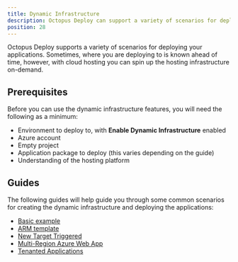 ```yaml
---
title: Dynamic Infrastructure
description: Octopus Deploy can support a variety of scenarios for deploying applications to dynamically provisioned infrastructure.
position: 28
---
```


Octopus Deploy supports a variety of scenarios for deploying your applications. Sometimes, where you are deploying to is known ahead of time, however, with cloud hosting you can spin up the hosting infrastructure on-demand.


## Prerequisites

Before you can use the dynamic infrastructure features, you will need the following as a minimum:

- Environment to deploy to, with **Enable Dynamic Infrastructure** enabled
- Azure account
- Empty project
- Application package to deploy (this varies depending on the guide)
- Understanding of the hosting platform

## Guides

The following guides will help guide you through some common scenarios for creating the dynamic infrastructure and deploying the applications:

- [Basic example](/docs/deployment-examples/dynamic-infrastructure/simple-azure-web-app.md)
- [ARM template](/docs/deployment-examples/dynamic-infrastructure/azure-arm-template.md)
- [New Target Triggered](/docs/deployment-examples/dynamic-infrastructure/deployment-target-trigger.md)
- [Multi-Region Azure Web App](/docs/deployment-examples/dynamic-infrastructure/multi-region-azure-webapp.md)
- [Tenanted Applications](/docs/deployment-examples/dynamic-infrastructure/multi-tenant-scenario.md)